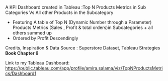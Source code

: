 A KPI Dashboard created in Tableau :Top N Products Metrics in Sub Categories Vs All other Products in the Subcategory 

* Featuring A table of Top N (Dynamic Number through a Parameter) Products Metrics (Sales , Profit & total orders)in Subcategories + all others summed up
* Ordered by Profit Descendingly  


Credits, Inspiration & Data Source : Superstore Dataset,  Tableau Strategies **Book Chapter 6**


Link to my Tableau Dashboard: https://public.tableau.com/app/profile/amira.salama/viz/TopNProductsMetrics/Dashboard1
